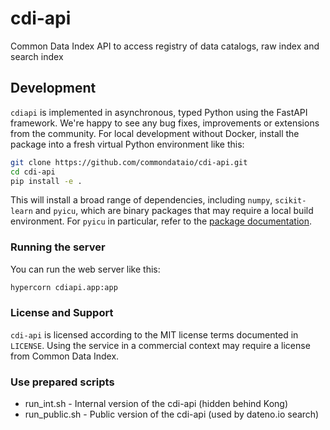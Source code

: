# cdi-api
Common Data Index API to access registry of data catalogs, raw index and search index

## Development

`cdiapi` is implemented in asynchronous, typed Python using the FastAPI framework. We're happy to see any bug fixes, improvements or extensions from the community. For local development without Docker, install the package into a fresh virtual Python environment like this:

```bash
git clone https://github.com/commondataio/cdi-api.git
cd cdi-api
pip install -e .
```

This will install a broad range of dependencies, including `numpy`, `scikit-learn` and `pyicu`, which are binary packages that may require a local build environment. For `pyicu` in particular, refer to the [package documentation](https://pypi.org/project/PyICU/).

### Running the server

You can run the web server like this:

```bash
hypercorn cdiapi.app:app
```

### License and Support

``cdi-api`` is licensed according to the MIT license terms documented in ``LICENSE``. Using the service in a commercial context may require a license from Common Data Index.

### Use prepared scripts

* run_int.sh - Internal version of the cdi-api (hidden behind Kong)
* run_public.sh - Public version of the cdi-api (used by dateno.io search)
